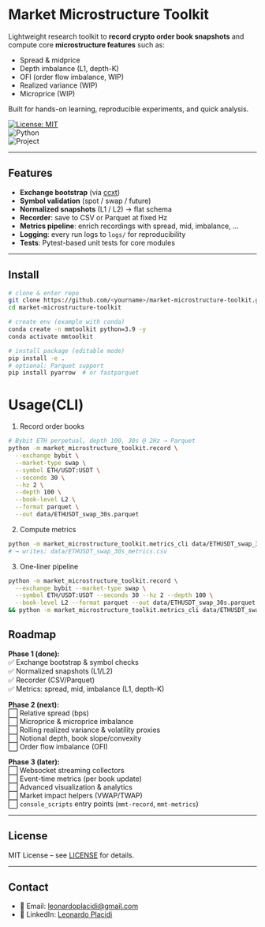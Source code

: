 # Market Microstructure Toolkit

Lightweight research toolkit to **record crypto order book snapshots** and compute core **microstructure features** such as:

- Spread & midprice  
- Depth imbalance (L1, depth-K)  
- OFI (order flow imbalance, WIP)  
- Realized variance (WIP)  
- Microprice (WIP)  

Built for hands-on learning, reproducible experiments, and quick analysis.

[![License: MIT](https://img.shields.io/badge/License-MIT-blue.svg)](LICENSE)  
![Python](https://img.shields.io/badge/python-3.10%2B-blue)  
![Project](https://img.shields.io/badge/status-WIP-informational)

---

## Features

- **Exchange bootstrap** (via [ccxt](https://github.com/ccxt/ccxt))  
- **Symbol validation** (spot / swap / future)  
- **Normalized snapshots** (L1 / L2) → flat schema  
- **Recorder**: save to CSV or Parquet at fixed Hz  
- **Metrics pipeline**: enrich recordings with spread, mid, imbalance, …  
- **Logging**: every run logs to `logs/` for reproducibility  
- **Tests**: Pytest-based unit tests for core modules  

---

## Install

```bash
# clone & enter repo
git clone https://github.com/<yourname>/market-microstructure-toolkit.git
cd market-microstructure-toolkit

# create env (example with conda)
conda create -n mmtoolkit python=3.9 -y
conda activate mmtoolkit

# install package (editable mode)
pip install -e .
# optional: Parquet support
pip install pyarrow  # or fastparquet
```

# Usage(CLI)
1) Record order books
```bash
# Bybit ETH perpetual, depth 100, 30s @ 2Hz → Parquet
python -m market_microstructure_toolkit.record \
  --exchange bybit \
  --market-type swap \
  --symbol ETH/USDT:USDT \
  --seconds 30 \
  --hz 2 \
  --depth 100 \
  --book-level L2 \
  --format parquet \
  --out data/ETHUSDT_swap_30s.parquet
  ```

2) Compute metrics
```bash
python -m market_microstructure_toolkit.metrics_cli data/ETHUSDT_swap_30s.parquet 100
# → writes: data/ETHUSDT_swap_30s_metrics.csv
```

3) One-liner pipeline
```bash
python -m market_microstructure_toolkit.record \
  --exchange bybit --market-type swap \
  --symbol ETH/USDT:USDT --seconds 30 --hz 2 --depth 100 \
  --book-level L2 --format parquet --out data/ETHUSDT_swap_30s.parquet \
&& python -m market_microstructure_toolkit.metrics_cli data/ETHUSDT_swap_30s.parquet 100
```

## Roadmap

**Phase 1 (done):**  
✅ Exchange bootstrap & symbol checks  
✅ Normalized snapshots (L1/L2)  
✅ Recorder (CSV/Parquet)  
✅ Metrics: spread, mid, imbalance (L1, depth-K)  

**Phase 2 (next):**  
⬜ Relative spread (bps)  
⬜ Microprice & microprice imbalance  
⬜ Rolling realized variance & volatility proxies  
⬜ Notional depth, book slope/convexity  
⬜ Order flow imbalance (OFI)  

**Phase 3 (later):**  
⬜ Websocket streaming collectors  
⬜ Event-time metrics (per book update)  
⬜ Advanced visualization & analytics  
⬜ Market impact helpers (VWAP/TWAP)  
⬜ `console_scripts` entry points (`mmt-record`, `mmt-metrics`)  

---

## License

MIT License – see [LICENSE](LICENSE) for details.

---

## Contact

- 📧 Email: leonardoplacidi@gmail.com  
- 💼 LinkedIn: [Leonardo Placidi](https://www.linkedin.com/in/leonardo-p-570616198/)  
